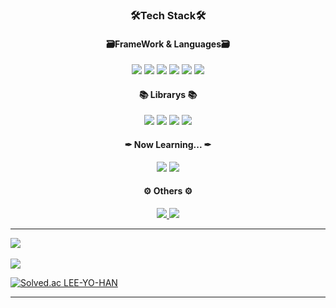 <!-- <img src="https://capsule-render.vercel.app/api?type=waving&color=timeAuto&height=200&section=header&text=YoHan-Github&fontSize=90" />
 -->
<h3 align="center">🛠Tech Stack🛠</h3>

<h4 align="center">🗃FrameWork & Languages🗃</h4>
<div align="center">
  <img src="https://img.shields.io/badge/HTML5-E34F26?style=flat&logo=HTML5&logoColor=white" />
  <img src="https://img.shields.io/badge/CSS3-1572B6?style=flat&logo=CSS3&logoColor=white" />
  <img src="https://img.shields.io/badge/JavaScript-F7DF1E?style=flat&logo=JavaScript&logoColor=white" />
  <img src="https://img.shields.io/badge/TypeScript-3178C6?style=flat&logo=TypeScript&logoColor=white" />
  <img src="https://img.shields.io/badge/React-61DAFB?style=flat&logo=React&logoColor=white" />
  <img src="https://img.shields.io/badge/Next.js-000000?style=flat&logo=Next.js&logoColor=white" />
</div>

<h4 align="center">📚 Librarys 📚</h4>
<div align="center">
  <img src="https://img.shields.io/badge/React Query-FF4154?style=flat&logo=React Query&logoColor=white" />
  <img src="https://img.shields.io/badge/Redux-764ABC?style=flat&logo=Redux&logoColor=white" />
  <img src="https://img.shields.io/badge/styled-components-DB7093?style=flat&logo=styled-components&logoColor=white" />
  <img src="https://img.shields.io/badge/Jest-C21325?style=flat&logo=Jest&logoColor=white" />
</div>

<h4 align="center">✒ Now Learning... ✒</h4>
<div align="center">  
  <img src="https://img.shields.io/badge/NestJS-E0234E?style=flat&logo=NestJS&logoColor=white" />
 <img src="https://img.shields.io/badge/PostgreSQL-4169E1?style=flat&logo=PostgreSQL&logoColor=white" />
</div>

<h4 align="center">⚙ Others ⚙</h4>
<div align="center">
  <a href="https://github.com/LEE-YO-HAN" target="_black">
    <img src="https://hits.seeyoufarm.com/api/count/incr/badge.svg?url=https%3A%2F%2Fgithub.com%2FLEE-YO-HAN&count_bg=%23F45656&title_bg=%23000000&icon=github.svg&icon_color=%23FFFFFF&title=GitHub&edge_flat=false" />
  </a>
  <a href="https://hanbbistory.tistory.com/" target="_black">
    <img src="https://img.shields.io/badge/Tistory-000000?style=flat&logo=Tistory&logoColor=white" />
  </a>
<!--  <img src="https://img.shields.io/badge/yhl0078@gmail.com-EA4335?style=flat&logo=Gmail&logoColor=white" /> -->
</div>

<hr>

<img src="https://github-readme-stats.vercel.app/api/top-langs/?username=LEE-YO-HAN&theme=github_dark&layout=compact"><br><br>
<img src="https://github-readme-stats.vercel.app/api?username=LEE-YO-HAN&theme=github_dark&show_icons=true">

[![Solved.ac
LEE-YO-HAN](http://mazassumnida.wtf/api/generate_badge?boj=yhl078)](https://solved.ac/yhl078)

<hr />

<!-- ![footer](https://capsule-render.vercel.app/api?type=waving&color=timeAuto&section=footer) -->
